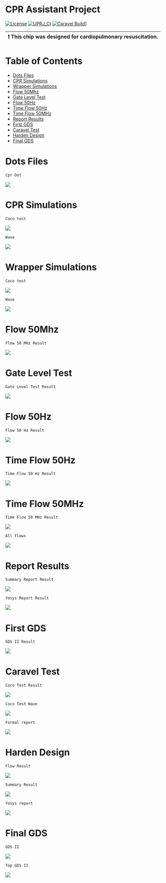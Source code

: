 # CPR Assistant Project

[![License](https://img.shields.io/badge/License-Apache%202.0-blue.svg)](https://opensource.org/licenses/Apache-2.0) [![UPRJ_CI](https://github.com/efabless/caravel_project_example/actions/workflows/user_project_ci.yml/badge.svg)](https://github.com/efabless/caravel_project_example/actions/workflows/user_project_ci.yml) [![Caravel Build](https://github.com/efabless/caravel_project_example/actions/workflows/caravel_build.yml/badge.svg)](https://github.com/efabless/caravel_project_example/actions/workflows/caravel_build.yml/badge.svg)]

| :exclamation: This chip was designed for cardiopulmonary resuscitation.            |
|-----------------------------------------|

# Table of Contents
* [Dots Files](./README.md#dots-files)
* [CPR Simulations](./README.md#CPR-Simulations)
* [Wrapper Simulations](./README.md#Wrapper-Simulations)
* [Flow 50Mhz](./README.md#Flow-50Mhz)    
* [Gate Level Test](./README.md#Gate-Level-Test)    
* [Flow 50Hz](./README.md#Flow-50Hz)    
* [Time Flow 50Hz](./README.md#Time-Flow-50Hz)    
* [Time Flow 50MHz](./README.md#Time-Flow-50MHz)    
* [Report Results](./README.md#Report-Results)    
* [First GDS](./README.md#First-GDS)    
* [Caravel Test](./README.md#CaravelTest)    
* [Harden Design](./README.md#Harden-Design)    
* [Final GDS](./README.md#Final-GDS)    

# Dots Files

``Cpr Dot``

<img src="https://github.com/zorkan/cpr/blob/main/png/1-dot.png"></img>

# CPR Simulations

``Coco test``

<img src="https://github.com/zorkan/cpr/blob/main/png/2-cpr_coco_test.png"></img>

``Wave``

<img src="https://github.com/zorkan/cpr/blob/main/png/2-2-cpr_Wave.png"></img>

# Wrapper Simulations

``Coco test``

<img src="https://github.com/zorkan/cpr/blob/main/png/3-wrapper_coco_test.png"></img>

``Wave``

<img src="https://github.com/zorkan/cpr/blob/main/png/3-2-wrapped_Wave.png"></img>

# Flow 50Mhz

``Flow 50 MHz Result``

<img src="https://github.com/zorkan/cpr/blob/main/png/4-Flow_50_MHz.png"></img>

# Gate Level Test

``Gate Level Test Result``

<img src="https://github.com/zorkan/cpr/blob/main/png/5-gate_level_test.png"></img>

# Flow 50Hz

``Flow 50 Hz Result``

<img src="https://github.com/zorkan/cpr/blob/main/png/6-Flow_50Hz.png"></img>

# Time Flow 50Hz

``Time Flow 50 Hz Result``

<img src="https://github.com/zorkan/cpr/blob/main/png/7-time_flow_50Hz.png"></img>

# Time Flow 50MHz

``Time Flow 50 MHz Result``

<img src="https://github.com/zorkan/cpr/blob/main/png/8-time_flow_50MHz.png"></img>

``All Flows``

<img src="https://github.com/zorkan/cpr/blob/main/png/9-all_flows.png"></img>

# Report Results

``Summary Report Result``

<img src="https://github.com/zorkan/cpr/blob/main/png/10-summary_report.png"></img>

``Yosys Report Result``

<img src="https://github.com/zorkan/cpr/blob/main/png/11-yosys_report.png"></img>

# First GDS

``GDS II Result``

<img src="https://github.com/zorkan/cpr/blob/main/png/12-GDS.png"></img>

# Caravel Test

``Coco Test Result``

<img src="https://github.com/zorkan/cpr/blob/main/png/13-caravel-coco_test.png"></img>

``Coco Test Wave``

<img src="https://github.com/zorkan/cpr/blob/main/png/14-caravel_cocotb_wave.png"></img>

``Formal report``

<img src="https://github.com/zorkan/cpr/blob/main/png/15-wrapped_formal_report.png"></img>

# Harden Design

``Flow Result``

<img src="https://github.com/zorkan/cpr/blob/main/png/16-wrapped_harden_flow.png"></img>

``Summary Result``

<img src="https://github.com/zorkan/cpr/blob/main/png/17-summary.png"></img>

``Yosys report``

<img src="https://github.com/zorkan/cpr/blob/main/png/18-yosys.png"></img>

# Final GDS

``GDS II``

<img src="https://github.com/zorkan/cpr/blob/main/png/19-GDS.png"></img>

``Top GDS II``

<img src="https://github.com/zorkan/cpr/blob/main/png/20-top_gds.png"></img>

